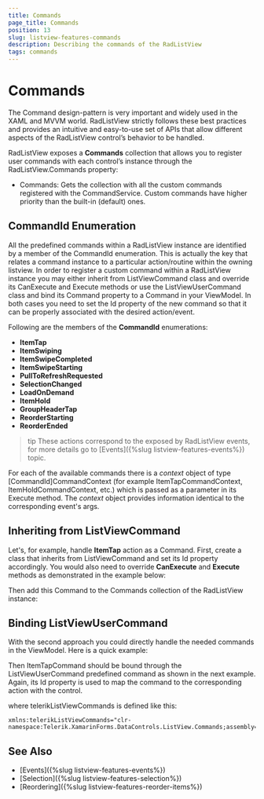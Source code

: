 ```yaml
---
title: Commands
page_title: Commands
position: 13
slug: listview-features-commands
description: Describing the commands of the RadListView
tags: commands
---
```


# Commands

The Command design-pattern is very important and widely used in the XAML and MVVM world. RadListView strictly follows these best practices and provides an intuitive and easy-to-use set of APIs that allow different aspects of the RadListView control’s behavior to be handled.

RadListView exposes a **Commands** collection that allows you to register user commands with each control’s instance through the RadListView.Commands property:

* Commands: Gets the collection with all the custom commands registered with the CommandService. Custom commands have higher priority than the built-in (default) ones.

## CommandId Enumeration

All the predefined commands within a RadListView instance are identified by a member of the CommandId enumeration. This is actually the key that relates a command instance to a particular action/routine within the owning listview. 
In order to register a custom command within a RadListView instance you may either inherit from ListViewCommand class and override its CanExecute and Execute methods or use the ListViewUserCommand class and bind its Command property to a Command in your ViewModel. In both cases you need to set the Id property of the new command so that it can be properly associated with the desired action/event. 

Following are the members of the **CommandId** enumerations:

* **ItemTap**
* **ItemSwiping**
* **ItemSwipeCompleted**
* **ItemSwipeStarting**
* **PullToRefreshRequested**
* **SelectionChanged**
* **LoadOnDemand**
* **ItemHold**
* **GroupHeaderTap**
* **ReorderStarting**
* **ReorderEnded**

>tip These actions correspond to the exposed by RadListView events, for more details go to [Events]({%slug listview-features-events%}) topic.

For each of the available commands there is a *context* object of type [CommandId]CommandContext (for example ItemTapCommandContext, ItemHoldCommandContext, etc.) which is passed as a parameter in its Execute method. The *context* object provides information identical to the corresponding event's args.

## Inheriting from ListViewCommand

Let's, for example, handle **ItemTap** action as a Command. First, create a class that inherits from ListViewCommand and set its Id property accordingly. You would also need to override **CanExecute** and **Execute** methods as demonstrated in the example below:

<snippet id='listview-features-commands-listviewcommand'/>

Then add this Command to the Commands collection of the RadListView instance:

<snippet id='listview-features-commands-add'/>

## Binding ListViewUserCommand

With the second approach you could directly handle the needed commands in the ViewModel. Here is a quick example:

<snippet id='listview-features-commands-viewmodel'/>

Then ItemTapCommand should be bound through the ListViewUserCommand predefined command as shown in the next example. Again, its Id property is used to map the command to the corresponding action with the control.

<snippet id='listview-commands-listviewusercommand-xaml'/>

where telerikListViewCommands is defined like this:

```XAML
xmlns:telerikListViewCommands="clr-namespace:Telerik.XamarinForms.DataControls.ListView.Commands;assembly=Telerik.XamarinForms.DataControls"
```

## See Also

- [Events]({%slug listview-features-events%})
- [Selection]({%slug listview-features-selection%})
- [Reordering]({%slug listview-features-reorder-items%})


